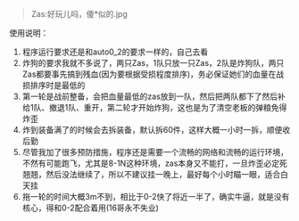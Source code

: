 >Zas:好玩儿吗，傻\*似的.jpg


使用说明：
1. 程序运行要求还是和auto0_2的要求一样的，自己去看
2. 炸狗的要求我就不多说了，两只Zas，1队只放一只Zas，2队是炸狗队，两只Zas都要事先搞到残血(因为要根据受损程度排序)，务必保证她们的血量在战损排序时是最低的
3. 第一轮是战前整备，会把血量最低的zas放到一队，然后把两队都下了然后补给1队、撤退1队、重开，第二轮才开始炸狗，这也是为了清空老板的弹粮免得炸歪
4. 炸到装备满了的时候会去拆装备，默认拆60件，这样大概一小时一拆，顺便收后勤
5. 尽管我加了很多预防措施，程序还是需要一个流畅的网络和流畅的运行环境，不然有可能跑飞，尤其是8-1N这种环境，zas本身又不能打，一旦炸歪必定死翘翘，然后没法继续了，所以不建议挂一晚上，最好每个小时瞄一眼，适合白天挂
6. 拖一轮的时间大概3m不到，相比于0-2快了将近一半了，确实牛逼，就是没有核心，得和0-2配合着用(16哥永不失业)
